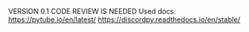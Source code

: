 VERSION 0.1 CODE REVIEW IS NEEDED
Used docs:
  https://pytube.io/en/latest/
  https://discordpy.readthedocs.io/en/stable/
